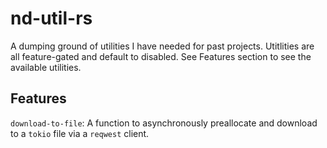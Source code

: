 # nd-util-rs
A dumping ground of utilities I have needed for past projects. 
Utitlities are all feature-gated and default to disabled.
See Features section to see the available utilities.

## Features
`download-to-file`: A function to asynchronously preallocate and download to a `tokio` file via a `reqwest` client.